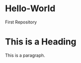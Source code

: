 # Hello-World
First Repository
<html>
<head>
  <title>Page Title</title>
</head>

<body>

  <h1>This is a Heading</h1>

  <p>This is a paragraph.</p>

</body>

</html>

